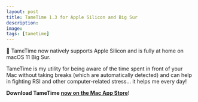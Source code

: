 ```yaml
---
layout: post
title: TameTime 1.3 for Apple Silicon and Big Sur
description:
image:
tags: [tametime]
---
```

🚀 TameTime now natively supports Apple Silicon and is fully at home on macOS 11 Big Sur.

TameTime is my utility for being aware of the time spent in front of your Mac without taking breaks (which are automatically detected) and can help in fighting RSI and other computer-related stress... it helps me every day!

**Download TameTime [now on the Mac App Store](https://apps.apple.com/us/app/tametime-awareness-timer/id1479326723?l=it&ls=1&mt=12)**!
